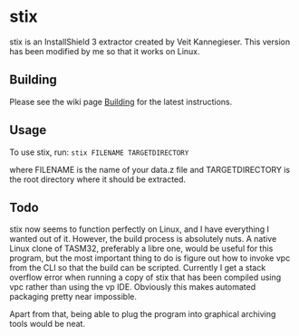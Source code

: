 # stix
stix is an InstallShield 3 extractor created by Veit Kannegieser.
This version has been modified by me so that it works on Linux.

## Building

Please see the wiki page [Building](https://github.com/RogueAI42/stix/wiki/Building) for the latest instructions.

## Usage

To use stix, run:
`stix FILENAME TARGETDIRECTORY`

where FILENAME is the name of your data.z file and TARGETDIRECTORY
is the root directory where it should be extracted.

## Todo

stix now seems to function perfectly on Linux, and I have everything
I wanted out of it. However, the build process is absolutely nuts.
A native Linux clone of TASM32, preferably a libre one, would be
useful for this program, but the most important thing to do is figure
out how to invoke vpc from the CLI so that the build can be scripted.
Currently I get a stack overflow error when running a copy of stix
that has been compiled using vpc rather than using the vp IDE.
Obviously this makes automated packaging pretty near impossible.

Apart from that, being able to plug the program into graphical
archiving tools would be neat.
